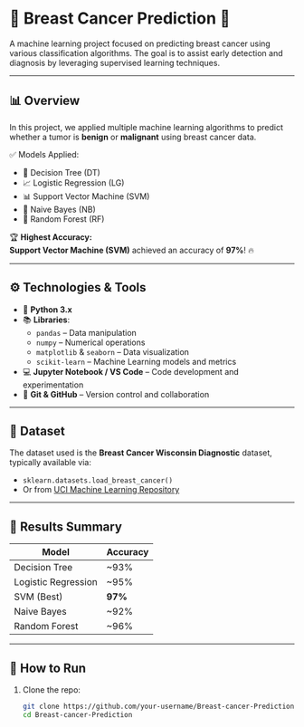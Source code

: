 # 🧠 Breast Cancer Prediction 🔬

A machine learning project focused on predicting breast cancer using various classification algorithms. The goal is to assist early detection and diagnosis by leveraging supervised learning techniques.

---

## 📊 Overview

In this project, we applied multiple machine learning algorithms to predict whether a tumor is **benign** or **malignant** using breast cancer data.

✅ Models Applied:
- 🌲 Decision Tree (DT)
- 📈 Logistic Regression (LG)
- 📊 Support Vector Machine (SVM)
- 🧪 Naive Bayes (NB)
- 🌳 Random Forest (RF)

🏆 **Highest Accuracy:**  
**Support Vector Machine (SVM)** achieved an accuracy of **97%**! 🔥

---

## ⚙️ Technologies & Tools

- 🐍 **Python 3.x**
- 📚 **Libraries**:
  - `pandas` – Data manipulation
  - `numpy` – Numerical operations
  - `matplotlib` & `seaborn` – Data visualization
  - `scikit-learn` – Machine Learning models and metrics
- 💻 **Jupyter Notebook / VS Code** – Code development and experimentation
- 📁 **Git & GitHub** – Version control and collaboration

---

## 📁 Dataset

The dataset used is the **Breast Cancer Wisconsin Diagnostic** dataset, typically available via:
- `sklearn.datasets.load_breast_cancer()`
- Or from [UCI Machine Learning Repository](https://archive.ics.uci.edu/ml/datasets/Breast+Cancer+Wisconsin+(Diagnostic))

---

## 📌 Results Summary

| Model               | Accuracy |
|--------------------|----------|
| Decision Tree       | ~93%     |
| Logistic Regression | ~95%     |
| SVM (Best)          | **97%**  |
| Naive Bayes         | ~92%     |
| Random Forest       | ~96%     |

---

## 🚀 How to Run

1. Clone the repo:
   ```bash
   git clone https://github.com/your-username/Breast-cancer-Prediction.git
   cd Breast-cancer-Prediction
